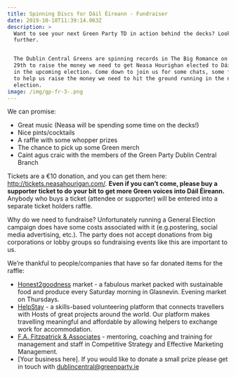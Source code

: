 ```yaml
---
title: Spinning Discs for Dáil Éireann - Fundraiser
date: 2019-10-10T11:39:14.063Z
description: >
  Want to see your next Green Party TD in action behind the decks? Look no
  further.


  The Dublin Central Greens are spinning records in The Big Romance on October
  29th to raise the money we need to get Neasa Hourighan elected to Dáil Éireann
  in the upcoming election. Come down to join us for some chats, some fun - and
  to help us raise the money we need to hit the ground running in the next
  election.
image: /img/gp-fr-3-.png
---
```

We can promise:

* Great music (Neasa will be spending some time on the decks!)
* Nice pints/cocktails
* A raffle with some whopper prizes
* The chance to pick up some Green merch
* Caint agus craic with the members of the Green Party Dublin Central Branch

Tickets are a €10 donation, and you can get them here: <http://tickets.neasahourigan.com/>. **Even if you can’t come, please buy a supporter ticket to do your bit to get more Green voices into Dáil Éireann.** Anybody who buys a ticket (attendee or supporter) will be entered into a separate ticket holders raffle.

Why do we need to fundraise? Unfortunately running a General Election campaign does have some costs associated with it (e.g.postering, social media advertising, etc.). The party does not accept donations from big corporations or lobby groups so fundraising events like this are important to us.

We’re thankful to people/companies that have so far donated items for the raffle: 

* [Honest2goodness](https://www.honest2goodness.ie/?utm_source=neasa-hourigan&utm_medium=web&utm_campaign=fundraiser) market - a fabulous market packed with sustainable food and produce every Saturday morning in Glasnevin. Evening market on Thursdays.
* [HelpStay](https://helpstay.com/?utm_source=neasa-hourigan&utm_medium=web&utm_campaign=fundraiser) -  a skills-based volunteering platform that connects travellers with Hosts of great projects around the world. Our platform makes travelling meaningful and affordable by allowing helpers to exchange work for accommodation.
* [F.A. Fitzpatrick & Associates](http://fafitzpatrick.ie/?utm_source=neasa-hourigan&utm_medium=web&utm_campaign=fundraiser) - mentoring, coaching and training for management and staff in Competitive Strategy and Effective Marketing Management.
* \[Your business here]. If you would like to donate a small prize please get in touch with [dublincentral@greenparty.ie](mailto:dublincentral@greenparty.ie?subject=Prize%20for%20the%20fundraiser)
